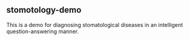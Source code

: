## stomotology-demo

This is a demo for diagnosing stomatological diseases in an intelligent question-answering manner.
